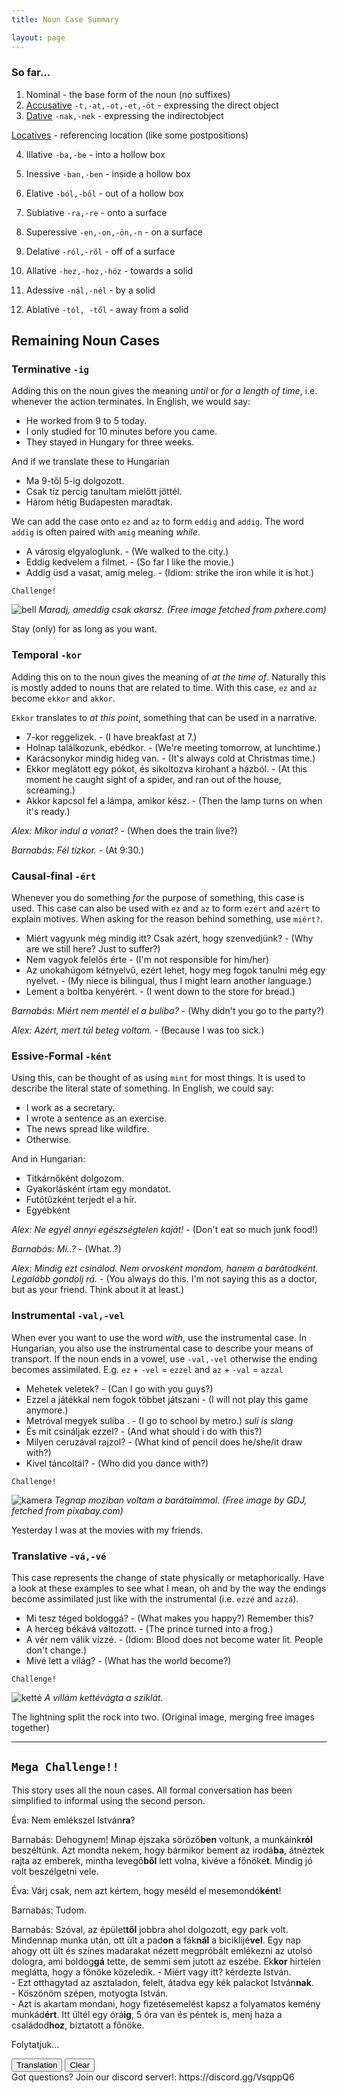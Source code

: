 ```yaml
---
title: Noun Case Summary

layout: page
---
```


### So far...

1. Nominal - the base form of the noun (no suffixes)
2. [Accusative](https://magyartanulas.github.io/accusative_plurals/) `-t,-at,-ot,-et,-öt` - expressing the direct object
3. [Dative](https://magyartanulas.github.io/dative_possession/) `-nak,-nek` - expressing the indirectobject

  [Locatives](https://magyartanulas.github.io/locatives/) - referencing location (like some postpositions)

4. Illative `-ba,-be` - into a hollow box
5. Inessive `-ban,-ben` - inside a hollow box
6. Elative `-ból,-ből` - out of a hollow box
  
7. Sublative `-ra,-re` - onto a surface
8. Superessive `-en,-on,-ön,-n` - on a surface
9. Delative `-ról,-ről` - off of a surface
  
10. Allative `-hez,-hoz,-höz` - towards a solid
11. Adessive `-nál,-nél` - by a solid
12. Ablative `-tól, -től` - away from a solid

## Remaining Noun Cases

### Terminative `-ig`

Adding this on the noun gives the meaning *until* or *for a length of time*, i.e. whenever the action terminates. In English, we would say:

* He worked from 9 to 5 today.
* I only studied for 10 minutes before you came.
* They stayed in Hungary for three weeks.

And if we translate these to Hungarian

* Ma 9-től 5-ig dolgozott.
* Csak tíz percig tanultam mielőtt jöttél.
* Három hétig Budapesten maradtak.

We can add the case onto `ez` and `az` to form `eddig` and `addig`. The word `addig` is often paired with `amíg` meaning *while*.

* A városig elgyaloglunk. - (We walked to the city.)
* Eddig kedvelem a filmet. - (So far I like the movie.)
* Addig üsd a vasat, amíg meleg. - (Idiom: strike the iron while it is hot.)

`Challenge!`

![bell](https://magyartanulas.github.io/public/bell.png)
*Maradj, ameddig csak akarsz. (Free image fetched from pxhere.com)*

<span class="spoiler">Stay (only) for as long as you want.</span>

### Temporal `-kor`

Adding this on to the noun gives the meaning of *at the time of*. Naturally this is mostly added to nouns that are related to time. With this case, `ez` and `az` become `ekkor` and `akkor`.

`Ekkor` translates to *at this point*, something that can be used in a narrative. 

* 7-kor reggelizek. - (I have breakfast at 7.)
* Holnap találkozunk, ebédkor. - (We're meeting tomorrow, at lunchtime.)
* Karácsonykor mindig hideg van. - (It's always cold at Christmas time.)
* Ekkor meglátott egy pókot, és sikoltozva kirohant a házból. - (At this moment he caught sight of a spider, and ran out of the house, screaming.)
* Akkor kapcsol fel a lámpa, amikor kész. - (Then the lamp turns on when it's ready.) 

*Alex: Mikor indul a vonat?* - (When does the train live?)

*Barnabás: Fél tízkor.* - (At 9:30.)

### Causal-final `-ért`

Whenever you do something *for* the purpose of something, this case is used. This case can also be used with `ez` and `az` to form `ezért` and `azért` to explain motives. When asking for the reason behind something, use `miért?`.

* Miért vagyunk még mindig itt? Csak azért, hogy szenvedjünk? - (Why are we still here? Just to suffer?)
* Nem vagyok felelős érte - (I'm not responsible for him/her)
* Az unokahúgom kétnyelvű, ezért lehet, hogy meg fogok tanulni még egy nyelvet. - (My niece is bilingual, thus I might learn another language.)
* Lement a boltba kenyérért. - (I went down to the store for bread.)

*Barnabás: Miért nem mentél el a buliba?* - (Why didn't you go to the party?)

*Alex: Azért, mert túl beteg voltam.* - (Because I was too sick.)

### Essive-Formal `-ként`

Using this, can be thought of as using `mint` for most things. It is used to describe the literal state of something. In English, we could say:

* I work as a secretary.
* I wrote a sentence as an exercise.
* The news spread like wildfire.
* Otherwise.

And in Hungarian:

* Titkárnőként dolgozom.
* Gyakorlásként írtam egy mondatot.
* Futótűzként terjedt el a hír.
* Egyébként

*Alex: Ne egyél annyi egészségtelen kaját!* - (Don't eat so much junk food!)

*Barnabás: Mi..?* - (What..?)

*Alex: Mindig ezt csinálod. Nem orvosként mondom, hanem a barátodként. Legalább gondolj rá.* - (You always do this. I'm not saying this as a doctor, but as your friend. Think about it at least.)


### Instrumental `-val,-vel`

When ever you want to use the word *with*, use the instrumental case. In Hungarian, you also use the instrumental case to describe your means of transport. If the noun ends in a vowel, use `-val,-vel` otherwise the ending becomes assimilated. E.g. `ez` + `-vel` = `ezzel` and `az` + `-val` = `azzal`

* Mehetek veletek? - (Can I go with you guys?)
* Ezzel a játékkal nem fogok többet játszani - (I will not play this game anymore.)
* Metróval megyek suliba . - (I go to school by metro.) *suli is slang*
* És mit csináljak ezzel? - (And what should i do with this?)
* Milyen ceruzával rajzol? - (What kind of pencil does he/she/it draw with?)
* Kivel táncoltál? - (Who did you dance with?)

`Challenge!`

![kamera](https://magyartanulas.github.io/public/kamera.png)
*Tegnap moziban voltam a barátaimmal. (Free image by GDJ, fetched from pixabay.com)*

<span class="spoiler">Yesterday I was at the movies with my friends.</span>

### Translative `-vá,-vé`

This case represents the change of state physically or metaphorically. Have a look at these examples to see what I mean, oh and by the way the endings become assimilated just like with the instrumental (i.e. `ezzé` and `azzá`).

* Mi tesz téged boldoggá? - (What makes you happy?) Remember this?
* A herceg békává változott. - (The prince turned into a frog.)
* A vér nem válik vízzé. - (Idiom: Blood does not become water lit. People don't change.)
* Mivé lett a világ? - (What has the world become?)

`Challenge!`

![ketté](https://magyartanulas.github.io/public/ketté.png)
*A villám kettévágta a sziklát.*

<span class="spoiler">The lightning split the rock into two. (Original image, merging free images together)</span>

---

<script type = "text/javascript">

function check_reveal(button) {
    
    var eng = document.getElementById("translation");
    var none = document.getElementById("none");

    if (button === 'translation')
 
        if (eng.style.display === "none") {
            none.style.display = "none";
            eng.style.display = "block";
        }
}

function clearAll() {

    var eng = document.getElementById("translation");
    eng.style.display = "none";
    none.style.display = "block";
}

</script>

## `Mega Challenge!!`

This story uses all the noun cases. All formal conversation has been simplified to informal using the second person.

Éva: Nem emlékszel István**ra**?

Barnabás: Dehogynem! Minap éjszaka söröző**ben** voltunk, a munkáink**ról** beszéltünk. Azt mondta nekem, hogy bármikor bement az irodá**ba**, átnéztek rajta az emberek, mintha levegő**ből** lett volna, kivéve a főnöké**t**. Mindig jó volt beszélgetni vele.

Éva: Várj csak, nem azt kértem, hogy meséld el mesemondó**ként**!

Barnabás: Tudom.

Barnabás: Szóval, az épület**től** jobbra ahol dolgozott, egy park volt. Mindennap munka után, ott ült a pad**on** a fák**nál** a biciklijé**vel**. Egy nap ahogy ott ült és színes madarakat nézett megpróbált emlékezni az utolsó dologra, ami boldog**gá** tette, de semmi sem jutott az eszébe. Ek**kor** hirtelen meglátta, hogy a főnöke közeledik. \- Miért vagy itt? kérdezte István.<br />
\- Ezt otthagytad az asztaladon, felelt, átadva egy kék palackot István**nak**.<br />
\- Köszönöm szépen, motyogta István.<br />
\- Azt is akartam mondani, hogy fizetésemelést kapsz a folyamatos kemény munkád**ért**. Itt ültél egy órá**ig**, 5 óra van és péntek is, menj haza a családod**hoz**, bíztatott a főnöke.

Folytatjuk...

<span>
<button type="button" onclick="check_reveal('translation')">Translation</button>
<button type="button" onclick="clearAll()">Clear</button>
</span>

<div id = "translation" style ="display:none">
Éva: Do you (not) remember István?<br />
<br />
Barnabás: Of course I do! The other night we were in a beer house talking about our work. He said to me that whenever he went into the office, the people stared past him as if he was made out of air, except for his boss. It was always good to chat with them.<br />
<br />
Éva: Wait, I didn't ask you to recite this like a storyteller!<br />
<br />
Barnabás: I know.<br />
<br />
Barnabás: So there was a park to the right of the building where he worked. Everyday after work he sat there on the bench by the trees with his bicycle. One day, while sitting and watching colourful birds, he tried to remember the last thing that made him happy, but nothing came to mind. At this moment he suddenly caught sight of his boss approaching him. "Why are you here?" asked István.<br />
"You left this behind on your desk", he/she replied, handing a blue bottle to István.<br />
"Thank you very much" mumbled István.<br />
"I also wanted to say that you're getting a raise for your non-stop hard work.<br />
You've sat here for an hour, it's five o' clock and it's Friday as well, go home to your family" encouraged his boss."<br />
<br />
To be continued...
</div>

<div id = "none" style ="display:block">
</div>
Got questions? Join our discord server!: https://discord.gg/VsqppQ6
